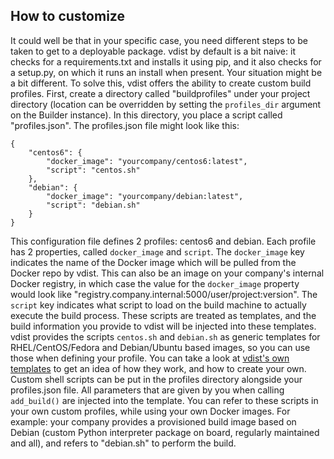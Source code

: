## How to customize
It could well be that in your specific case, you need different steps to be taken to get to a deployable package. vdist by default is a bit naive: it checks for a requirements.txt and installs it using pip, and it also checks for a setup.py, on which it runs an install when present. Your situation might be a bit different. To solve this, vdist offers the ability to create custom build profiles. First, create a directory called "buildprofiles" under your project directory (location can be overridden by setting the `profiles_dir` argument on the Builder instance). In this directory, you place a script called "profiles.json". The profiles.json file might look like this:

```
{
    "centos6": {
        "docker_image": "yourcompany/centos6:latest",
        "script": "centos.sh"
    },
    "debian": {
        "docker_image": "yourcompany/debian:latest",
        "script": "debian.sh"
    }
}
```

This configuration file defines 2 profiles: centos6 and debian. Each profile has 2 properties, called `docker_image` and `script`. The `docker_image` key indicates the name of the Docker image which will be pulled from the Docker repo by vdist. This can also be an image on your company's internal Docker registry, in which case the value for the `docker_image` property would look like "registry.company.internal:5000/user/project:version". The `script` key indicates what script to load on the build machine to actually execute the build process. These scripts are treated as templates, and the build information you provide to vdist will be injected into these templates. vdist provides the scripts `centos.sh` and `debian.sh` as generic templates for RHEL/CentOS/Fedora and Debian/Ubuntu based images, so you can use those when defining your profile. You can take a look at [vdist's own templates](https://github.com/objectified/vdist/tree/master/vdist/profiles) to get an idea of how they work, and how to create your own. Custom shell scripts can be put in the profiles directory alongside your profiles.json file. All parameters that are given by you when calling `add_build()` are injected into the template. You can refer to these scripts in your own custom profiles, while using your own Docker images. For example: your company provides a provisioned build image based on Debian (custom Python interpreter package on board, regularly maintained and all), and refers to "debian.sh" to perform the build.
